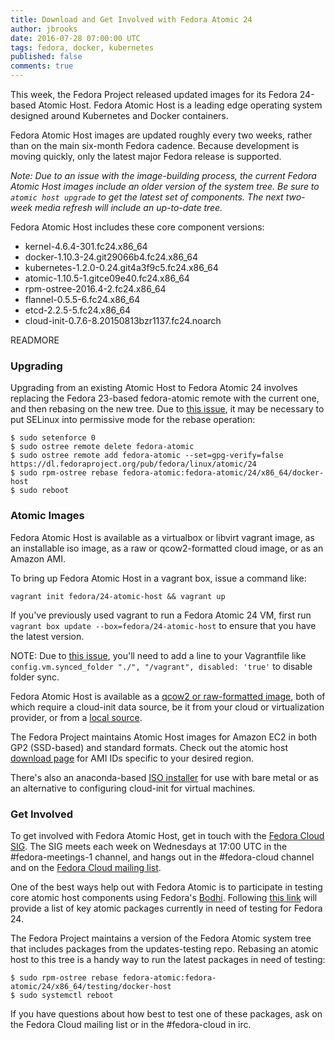 ```yaml
---
title: Download and Get Involved with Fedora Atomic 24
author: jbrooks
date: 2016-07-28 07:00:00 UTC
tags: fedora, docker, kubernetes
published: false
comments: true
---
```


This week, the Fedora Project released updated images for its Fedora 24-based Atomic Host. Fedora Atomic Host is a leading edge operating system designed around Kubernetes and Docker containers.

Fedora Atomic Host images are updated roughly every two weeks, rather than on the main six-month Fedora cadence. Because development is moving quickly, only the latest major Fedora release is supported.

_Note: Due to an issue with the image-building process, the current Fedora Atomic Host images include an older version of the system tree. Be sure to `atomic host upgrade` to  get the latest set of components. The next two-week media refresh will include an up-to-date tree._

Fedora Atomic Host includes these core component versions:

* kernel-4.6.4-301.fc24.x86_64
* docker-1.10.3-24.git29066b4.fc24.x86_64
* kubernetes-1.2.0-0.24.git4a3f9c5.fc24.x86_64
* atomic-1.10.5-1.gitce09e40.fc24.x86_64
* rpm-ostree-2016.4-2.fc24.x86_64
* flannel-0.5.5-6.fc24.x86_64
* etcd-2.2.5-5.fc24.x86_64
* cloud-init-0.7.6-8.20150813bzr1137.fc24.noarch

READMORE

### Upgrading 

Upgrading from an existing Atomic Host to Fedora Atomic 24 involves replacing the Fedora 23-based fedora-atomic remote with the current one, and then rebasing on the new tree. Due to [this issue](https://bugzilla.redhat.com/show_bug.cgi?id=1309075), it may be necessary to put SELinux into permissive mode for the rebase operation:
 
```
$ sudo setenforce 0
$ sudo ostree remote delete fedora-atomic
$ sudo ostree remote add fedora-atomic --set=gpg-verify=false https://dl.fedoraproject.org/pub/fedora/linux/atomic/24
$ sudo rpm-ostree rebase fedora-atomic:fedora-atomic/24/x86_64/docker-host
$ sudo reboot
```

### Atomic Images 

Fedora Atomic Host is available as a virtualbox or libvirt vagrant image, as an installable iso image, as a raw or qcow2-formatted cloud image, or as an Amazon AMI.

To bring up Fedora Atomic Host in a vagrant box, issue a command like:

```
vagrant init fedora/24-atomic-host && vagrant up
```

If you've previously used vagrant to run a Fedora Atomic 24 VM, first run `vagrant box update --box=fedora/24-atomic-host` to ensure that you have the latest version.

NOTE: Due to [this issue](https://pagure.io/pungi-fedora/issue/26), you'll need to add a line to your Vagrantfile like `config.vm.synced_folder "./", "/vagrant", disabled: 'true'` to disable folder sync.

Fedora Atomic Host is available as a [qcow2 or raw-formatted image](https://getfedora.org/en/cloud/download/atomic.html), both of which require a cloud-init data source, be it from your cloud or virtualization provider, or from a [local source](http://www.projectatomic.io/blog/2014/10/getting-started-with-cloud-init/).

The Fedora Project maintains Atomic Host images for Amazon EC2 in both GP2 (SSD-based) and standard formats. Check out the atomic host [download page](https://getfedora.org/en/cloud/download/atomic.html) for AMI IDs specific to your desired region.

There's also an anaconda-based [ISO installer](https://getfedora.org/en/cloud/download/atomic.html) for use with bare metal or as an alternative to configuring cloud-init for virtual machines.

### Get Involved

To get involved with Fedora Atomic Host, get in touch with the [Fedora Cloud SIG](https://fedoraproject.org/wiki/Cloud_SIG). The SIG meets each week on Wednesdays at 17:00 UTC in the #fedora-meetings-1 channel, and hangs out in the #fedora-cloud channel and on the [Fedora Cloud mailing list](http://lists.fedoraproject.org/pipermail/cloud/).

One of the best ways help out with Fedora Atomic is to participate in testing core atomic host components using Fedora's [Bodhi](https://fedoraproject.org/wiki/Bodhi). Following [this link](https://bodhi.fedoraproject.org/updates/?packages=kubernetes%20docker%20rpm-ostree%20atomic%20flannel%20etcd%20cloud-init&status=testing&release=F24) will provide a list of key atomic packages currently in need of testing for Fedora 24. 

The Fedora Project maintains a version of the Fedora Atomic system tree that includes packages from the updates-testing repo. Rebasing an atomic host to this tree is a handy way to run the latest packages in need of testing:

```
$ sudo rpm-ostree rebase fedora-atomic:fedora-atomic/24/x86_64/testing/docker-host
$ sudo systemctl reboot
```

If you have questions about how best to test one of these packages, ask on the Fedora Cloud mailing list or in the #fedora-cloud in irc.